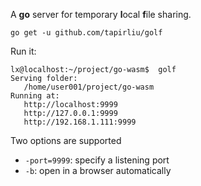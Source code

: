 A **go** server for temporary **l**ocal **f**ile sharing.

```
go get -u github.com/tapirliu/golf
```

Run it:
```
lx@localhost:~/project/go-wasm$  golf
Serving folder:
   /home/user001/project/go-wasm
Running at:
   http://localhost:9999
   http://127.0.0.1:9999
   http://192.168.1.111:9999
```

Two options are supported
* `-port=9999`: specify a listening port
* `-b`: open in a browser automatically
